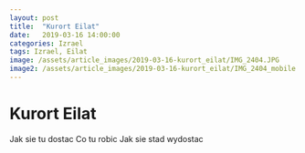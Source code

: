 ```yaml
---
layout: post
title:  "Kurort Eilat"
date:   2019-03-16 14:00:00
categories: Izrael
tags: Izrael, Eilat
image: /assets/article_images/2019-03-16-kurort_eilat/IMG_2404.JPG
image2: /assets/article_images/2019-03-16-kurort_eilat/IMG_2404_mobile.JPG
---
```

Kurort Eilat
======

Jak sie tu dostac
Co tu robic
Jak sie stad wydostac